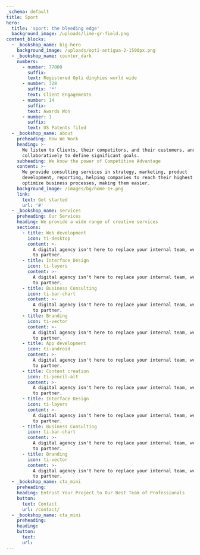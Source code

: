 ```yaml
---
_schema: default
title: Sport
hero:
  title: 'sport: the bleeding edge'
  background_image: /uploads/lime-gr-field.png
content_blocks:
  - _bookshop_name: big-hero
    background_image: /uploads/opti-antigua-2-1500px.png
  - _bookshop_name: counter_dark
    numbers:
      - number: 77000
        suffix:
        text: Registered Opti dinghies world wide
      - number: 328
        suffix: '*'
        text: Client Engagements
      - number: 14
        suffix:
        text: Awards Won
      - number: 1
        suffix:
        text: US Patents filed
  - _bookshop_name: about
    preheading: How We Work
    heading: >-
      We listen to Clients, their competitors, and their customers, and work
      collaboratively to define significant goals.
    subheading: We know the power of Competitive Advantage
    content: >-
      We provide consulting services in strategy, marketing, product
      development, reporting, helping companies to reach their highest level. We
      optimize business processes, making them easier.
    background_image: /images/bg/home-1+.png
    link:
      text: Get started
      url: '#'
  - _bookshop_name: services
    preheading: Our Services
    heading: We provide a wide range of creative services
    sections:
      - title: Web development
        icon: ti-desktop
        content: >-
          A digital agency isn't here to replace your internal team, we're here
          to partner.
      - title: Interface Design
        icon: ti-layers
        content: >-
          A digital agency isn't here to replace your internal team, we're here
          to partner.
      - title: Business Consulting
        icon: ti-bar-chart
        content: >-
          A digital agency isn't here to replace your internal team, we're here
          to partner.
      - title: Branding
        icon: ti-vector
        content: >-
          A digital agency isn't here to replace your internal team, we're here
          to partner.
      - title: App development
        icon: ti-android
        content: >-
          A digital agency isn't here to replace your internal team, we're here
          to partner.
      - title: Content creation
        icon: ti-pencil-alt
        content: >-
          A digital agency isn't here to replace your internal team, we're here
          to partner.
      - title: Interface Design
        icon: ti-layers
        content: >-
          A digital agency isn't here to replace your internal team, we're here
          to partner.
      - title: Business Consulting
        icon: ti-bar-chart
        content: >-
          A digital agency isn't here to replace your internal team, we're here
          to partner.
      - title: Branding
        icon: ti-vector
        content: >-
          A digital agency isn't here to replace your internal team, we're here
          to partner.
  - _bookshop_name: cta_mini
    preheading:
    heading: Entrust Your Project to Our Best Team of Professionals
    button:
      text: Contact
      url: /contact/
  - _bookshop_name: cta_mini
    preheading:
    heading:
    button:
      text:
      url:
---
```


